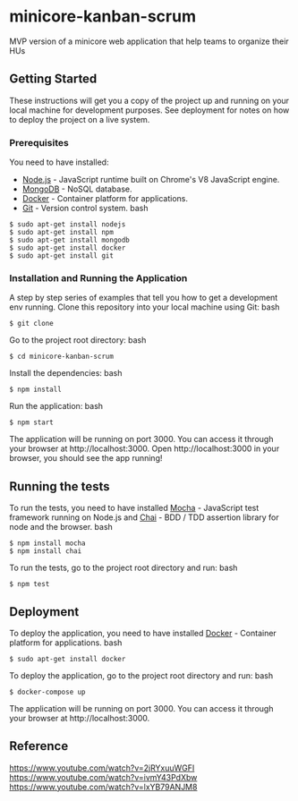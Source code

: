 # minicore-kanban-scrum

MVP version of a minicore web application that help teams to organize their HUs

## Getting Started
These instructions will get you a copy of the project up and running on your local machine for development purposes. See deployment for notes on how to deploy the project on a live system.

### Prerequisites
You need to have installed:
* [Node.js](https://nodejs.org/en/) - JavaScript runtime built on Chrome's V8 JavaScript engine.
* [MongoDB](https://www.mongodb.com/) - NoSQL database.
* [Docker](https://docs.docker.com/get-started/#download-and-install-docker) - Container platform for
    applications.
* [Git](https://git-scm.com/book/en/v2/Getting-Started-Installing-Git
) - Version control system.
bash
```
$ sudo apt-get install nodejs
$ sudo apt-get install npm
$ sudo apt-get install mongodb
$ sudo apt-get install docker
$ sudo apt-get install git
```
### Installation and Running the Application
A step by step series of examples that tell you how to get a development env running.
Clone this repository into your local machine using Git:
bash
```
$ git clone
```
Go to the project root directory:
bash
```
$ cd minicore-kanban-scrum
```
Install the dependencies:
bash
```
$ npm install
```
Run the application:
bash
```
$ npm start
```
The application will be running on port 3000. You can access it through your browser at http://localhost:3000.
Open http://localhost:3000 in your browser, you should see the app running!

## Running the tests
To run the tests, you need to have installed [Mocha](https://mochajs.org/) - JavaScript test framework running on Node.js and [Chai](https://www.chaijs.com/) - BDD / TDD assertion library for node and the browser.
bash
```
$ npm install mocha
$ npm install chai
```
To run the tests, go to the project root directory and run:
bash
```
$ npm test
```
## Deployment
To deploy the application, you need to have installed [Docker](https://docs.docker.com/get-started/#download-and-install-docker) - Container platform for applications.
bash
```
$ sudo apt-get install docker
```
To deploy the application, go to the project root directory and run:
bash
```
$ docker-compose up
```
The application will be running on port 3000. You can access it through your browser at http://localhost:3000.
## Reference
https://www.youtube.com/watch?v=2jRYxuuWGFI
https://www.youtube.com/watch?v=ivmY43PdXbw
https://www.youtube.com/watch?v=lxYB79ANJM8